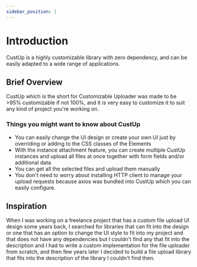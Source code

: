 ```yaml
---
sidebar_position: 1
---
```


# Introduction

CustUp is a highly customizable library with zero dependency, and can be easily adapted to a wide range of applications.

## Brief Overview

CustUp which is the short for Customizable Uploader was made to be >95% customizable if not 100%, and it is very easy to customize it to suit any kind of project you're working on.  

### Things you might want to know about CustUp

- You can easily change the UI design or create your own UI just by overriding or adding to the CSS classes of the Elements
- With the instance attachment feature, you can create multiple CustUp instances and upload all files at once together with form fields and/or additional data
- You can get all the selected files and upload them manually
- You don't need to worry about installing HTTP client to manage your upload requests because axios was bundled into CustUp which you can easily configure.

## Inspiration

When I was working on a freelance project that has a custom file upload UI design some years back, I searched for libraries that can fit into the design or one that has an option to change the UI style to fit into my project and that does not have any dependencies but I couldn't find any that fit into the description and I had to write a custom implementation for the file uploader from scratch, and then few years later I decided to build a file upload library that fits into the description of the library I couldn't find then.
